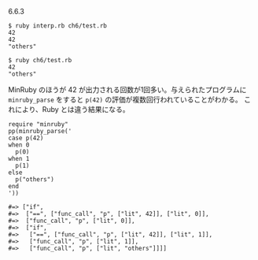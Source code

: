 6.6.3

```
$ ruby interp.rb ch6/test.rb
42
42
"others"

$ ruby ch6/test.rb
42
"others"
```

MinRuby のほうが 42 が出力される回数が1回多い。与えられたプログラムに `minruby_parse` をすると `p(42)` の評価が複数回行われていることがわかる。
これにより、Ruby とは違う結果になる。

```
require "minruby"
pp(minruby_parse('
case p(42)
when 0
  p(0)
when 1
  p(1)
else
  p("others")
end
'))

#=> ["if",
#=>  ["==", ["func_call", "p", ["lit", 42]], ["lit", 0]],
#=>  ["func_call", "p", ["lit", 0]],
#=>  ["if",
#=>   ["==", ["func_call", "p", ["lit", 42]], ["lit", 1]],
#=>   ["func_call", "p", ["lit", 1]],
#=>   ["func_call", "p", ["lit", "others"]]]]
```
